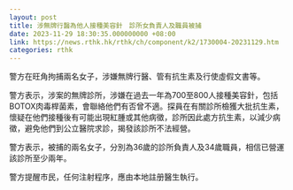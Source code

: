 ```yaml
---
layout: post
title: 涉無牌行醫為他人接種美容針　診所女負責人及職員被捕
date: 2023-11-29 18:30:35.000000000 +08:00
link: https://news.rthk.hk/rthk/ch/component/k2/1730004-20231129.htm
categories: rthk
---
```


警方在旺角拘捕兩名女子，涉嫌無牌行醫、管有抗生素及行使虛假文書等。

警方表示，涉案的無牌診所，涉嫌在過去一年為700至800人接種美容針，包括BOTOX肉毒桿菌素，會聯絡他們有否曾不適。探員在有關診所檢獲大批抗生素，懷疑在他們接種後有可能出現紅腫或其他病徵，診所因此處方抗生素，以減少病徵，避免他們到公立醫院求診，揭發該診所不法經營。

警方表示，被捕的兩名女子，分別為36歲的診所負責人及34歲職員，相信已營運該診所至少兩年。

警方提醒市民，任何注射程序，應由本地註册醫生執行。
